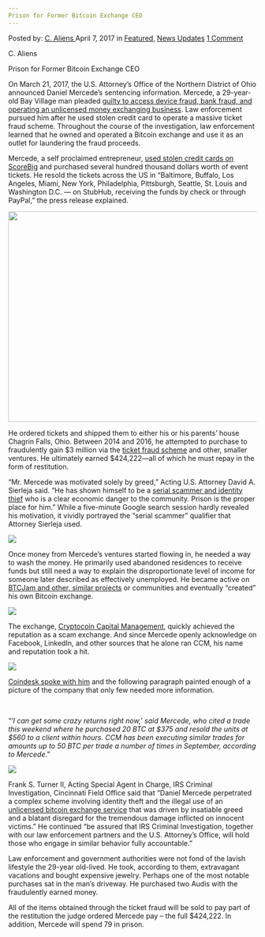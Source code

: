 ```yaml
---
Prison for Former Bitcoin Exchange CEO
---
```

<article class="post-listing post-19048 post type-post status-publish format-standard has-post-thumbnail hentry category-deepdot-news category-news-updates tag-bitcoin tag-ceo tag-exchange tag-prison">
    <div class="post-inner">
    <p class="post-meta">
    <span>Posted by: <a href="https://www.deepdotweb.com/author/caliens/" title="">C. Aliens </a></span>
    <span>April 7, 2017</span>
    <span>in <a href="https://www.deepdotweb.com/category/deepdot-news/" rel="category tag">Featured</a>, <a href="https://www.deepdotweb.com/category/news-updates/" rel="category tag">News Updates</a></span>
    <span><a href="https://www.deepdotweb.com/2017/04/07/prison-former-bitcoin-exchange-ceo/#comments">1 Comment</a></span>
    </p>
    <div class="clear"></div>
    <div class="entry">
    <p>C. Aliens</p>
    <p>Prison for Former Bitcoin Exchange CEO</p>
    <p>On March 21, 2017, the U.S. Attorney’s Office of the Northern District of Ohio announced Daniel Mercede’s sentencing information. Mercede, a 29-year-old Bay Village man pleaded <a href="https://www.justice.gov/usao-ndoh/pr/bay-village-man-sentenced-more-six-years-prison-420000-fraud-involving-concert-tickets">guilty to access device fraud, bank fraud, and operating an unlicensed money exchanging business</a>. Law enforcement pursued him after he used stolen credit card to operate a massive ticket fraud scheme. Throughout the course of the investigation, law enforcement learned that he owned and operated a Bitcoin exchange and use it as an outlet for laundering the fraud proceeds.</p>
    <p>Mercede, a self proclaimed entrepreneur, <a href="http://www.cleveland.com/court-justice/index.ssf/2016/05/feds_bay_village_entrepreneur.html">used stolen credit cards on ScoreBig</a> and purchased several hundred thousand dollars worth of event tickets. He resold the tickets across the US in “Baltimore, Buffalo, Los Angeles, Miami, New York, Philadelphia, Pittsburgh, Seattle, St. Louis and Washington D.C. &#8212; on StubHub, receiving the funds by check or through PayPal,” the press release explained.</p>
    <p><img class="wp-image-19056 aligncenter" src="https://www.deepdotweb.com/wp-content/uploads/2017/04/word-image-14.png" width="671" height="426" srcset="https://www.deepdotweb.com/wp-content/uploads/2017/04/word-image-14.png 936w, https://www.deepdotweb.com/wp-content/uploads/2017/04/word-image-14-300x190.png 300w" sizes="(max-width: 671px) 100vw, 671px" /></p>
    <p>He ordered tickets and shipped them to either his or his parents’ house Chagrin Falls, Ohio. Between 2014 and 2016, he attempted to purchase to fraudulently gain $3 million via the <a href="https://www.deepdotweb.com/2017/02/17/darknet-vendors-flooding-uk-fraudulent-train-tickets/">ticket fraud scheme</a> and other, smaller ventures. He ultimately earned $424,222—all of which he must repay in the form of restitution.</p>
    <p>“Mr. Mercede was motivated solely by greed,” Acting U.S. Attorney David A. Sierleja said. “He has shown himself to be a <a href="https://www.deepdotweb.com/tag/fraud/">serial scammer and identity thief</a> who is a clear economic danger to the community. Prison is the proper place for him.” While a five-minute Google search session hardly revealed his motivation, it vividly portrayed the “serial scammer” qualifier that Attorney Sierleja used.</p>
    <p><img class="wp-image-19057 aligncenter" src="https://www.deepdotweb.com/wp-content/uploads/2017/04/word-image-15.png" srcset="https://www.deepdotweb.com/wp-content/uploads/2017/04/word-image-15.png 859w, https://www.deepdotweb.com/wp-content/uploads/2017/04/word-image-15-300x149.png 300w" sizes="(max-width: 859px) 100vw, 859px" /></p>
    <p>Once money from Mercede’s ventures started flowing in, he needed a way to wash the money. He primarily used abandoned residences to receive funds but still need a way to explain the disproportionate level of income for someone later described as effectively unemployed. He became active on <a href="https://www.deepdotweb.com/2016/12/21/earn-interest-bitcoin-p2p-lending-btcjam/">BTCJam and other, similar projects</a> or communities and eventually “created” his own Bitcoin exchange.</p>
    <p><img class="wp-image-19058 aligncenter" src="https://www.deepdotweb.com/wp-content/uploads/2017/04/word-image-16.png" srcset="https://www.deepdotweb.com/wp-content/uploads/2017/04/word-image-16.png 982w, https://www.deepdotweb.com/wp-content/uploads/2017/04/word-image-16-300x157.png 300w" sizes="(max-width: 982px) 100vw, 982px" /></p>
    <p>The exchange, <a href="https://www.linkedin.com/company/cryptocoin-capital-management">Cryptocoin Capital Management</a>, quickly achieved the reputation as a scam exchange. And since Mercede openly acknowledge on Facebook, LinkedIn, and other sources that he alone ran CCM, his name and reputation took a hit.</p>
    <p><img class="wp-image-19059 aligncenter" src="https://www.deepdotweb.com/wp-content/uploads/2017/04/word-image-17.png" srcset="https://www.deepdotweb.com/wp-content/uploads/2017/04/word-image-17.png 884w, https://www.deepdotweb.com/wp-content/uploads/2017/04/word-image-17-300x108.png 300w" sizes="(max-width: 884px) 100vw, 884px" /></p>
    <p><a href="http://www.coindesk.com/predicting-bitcoins-next-price-rise/">Coindesk spoke with him</a> and the following paragraph painted enough of a picture of the company that only few needed more information.</p>
    <p>&nbsp;</p>
    <p>“‘<em>I can get some crazy returns right now,’ said Mercede, who cited a trade this weekend where he purchased 20 BTC at $375 and resold the units at $560 to a client within hours. CCM has been executing similar trades for amounts up to 50 BTC per trade a number of times in September, according to Mercede</em>.”</p>
    <p><img class="wp-image-19060 aligncenter" src="https://www.deepdotweb.com/wp-content/uploads/2017/04/word-image-18.png" srcset="https://www.deepdotweb.com/wp-content/uploads/2017/04/word-image-18.png 937w, https://www.deepdotweb.com/wp-content/uploads/2017/04/word-image-18-300x137.png 300w, https://www.deepdotweb.com/wp-content/uploads/2017/04/word-image-18-272x125.png 272w" sizes="(max-width: 937px) 100vw, 937px" /></p>
    <p>Frank S. Turner II, Acting Special Agent in Charge, IRS Criminal Investigation, Cincinnati Field Office said that “Daniel Mercede perpetrated a complex scheme involving identity theft and the illegal use of an <a href="https://www.deepdotweb.com/tag/bitcoin/">unlicensed bitcoin exchange service</a> that was driven by insatiable greed and a blatant disregard for the tremendous damage inflicted on innocent victims.” He continued “be assured that IRS Criminal Investigation, together with our law enforcement partners and the U.S. Attorney&#8217;s Office, will hold those who engage in similar behavior fully accountable.”</p>
    <p>Law enforcement and government authorities were not fond of the lavish lifestyle the 29-year old-lived. He took, according to them, extravagant vacations and bought expensive jewelry. Perhaps one of the most notable purchases sat in the man&#8217;s driveway. He purchased two Audis with the fraudulently earned money.</p>
    <p>All of the items obtained through the ticket fraud will be sold to pay part of the restitution the judge ordered Mercede pay – the full $424,222. In addition, Mercede will spend 79 in prison.</p>
    <p>&nbsp;</p>
    </div>
    <span style="display:none"><a href="https://www.deepdotweb.com/tag/bitcoin/" rel="tag">bitcoin</a> <a href="https://www.deepdotweb.com/tag/ceo/" rel="tag">ceo</a> <a href="https://www.deepdotweb.com/tag/exchange/" rel="tag">exchange</a> <a href="https://www.deepdotweb.com/tag/prison/" rel="tag">prison</a></span> <span style="display:none" class="updated">2017-04-07</span>
    <div style="display:none" class="vcard author" itemprop="author" itemscope itemtype="http://schema.org/Person"><strong class="fn" itemprop="name"><a href="https://www.deepdotweb.com/author/caliens/" title="Posts by C. Aliens" rel="author">C. Aliens</a></strong></div>
    </div>
</article>

